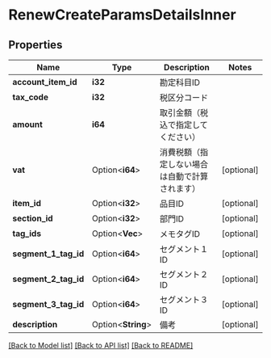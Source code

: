 # RenewCreateParamsDetailsInner

## Properties

Name | Type | Description | Notes
------------ | ------------- | ------------- | -------------
**account_item_id** | **i32** | 勘定科目ID | 
**tax_code** | **i32** | 税区分コード | 
**amount** | **i64** | 取引金額（税込で指定してください） | 
**vat** | Option<**i64**> | 消費税額（指定しない場合は自動で計算されます） | [optional]
**item_id** | Option<**i32**> | 品目ID | [optional]
**section_id** | Option<**i32**> | 部門ID | [optional]
**tag_ids** | Option<**Vec<i32>**> | メモタグID | [optional]
**segment_1_tag_id** | Option<**i64**> | セグメント１ID | [optional]
**segment_2_tag_id** | Option<**i64**> | セグメント２ID | [optional]
**segment_3_tag_id** | Option<**i64**> | セグメント３ID | [optional]
**description** | Option<**String**> | 備考 | [optional]

[[Back to Model list]](../README.md#documentation-for-models) [[Back to API list]](../README.md#documentation-for-api-endpoints) [[Back to README]](../README.md)


